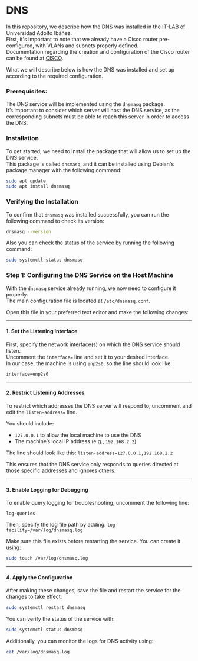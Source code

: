 # DNS 
In this repository, we describe how the DNS was installed in the IT-LAB of Universidad Adolfo Ibáñez.  
First, it's important to note that we already have a Cisco router pre-configured, with VLANs and subnets properly defined.  
Documentation regarding the creation and configuration of the Cisco router can be found at [CISCO]().  

What we will describe below is how the DNS was installed and set up according to the required configuration.

### Prerequisites:
The DNS service will be implemented using the `dnsmasq` package.  
It’s important to consider which server will host the DNS service, as the corresponding subnets must be able to reach this server in order to access the DNS.

### Installation

To get started, we need to install the package that will allow us to set up the DNS service.  
This package is called `dnsmasq`, and it can be installed using Debian's package manager with the following command:

```bash
sudo apt update
sudo apt install dnsmasq
```

### Verifying the Installation

To confirm that `dnsmasq` was installed successfully, you can run the following command to check its version:

```bash
dnsmasq --version
```
Also you can check the status of the service by running the following command: 
```bash
sudo systemctl status dnsmasq
```

### Step 1: Configuring the DNS Service on the Host Machine

With the `dnsmasq` service already running, we now need to configure it properly.  
The main configuration file is located at `/etc/dnsmasq.conf`.

Open this file in your preferred text editor and make the following changes:

---

#### 1. Set the Listening Interface

First, specify the network interface(s) on which the DNS service should listen.  
Uncomment the `interface=` line and set it to your desired interface.  
In our case, the machine is using `enp2s0`, so the line should look like:

`interface=enp2s0`

---

#### 2. Restrict Listening Addresses

To restrict which addresses the DNS server will respond to, uncomment and edit the `listen-address=` line.

You should include:
- `127.0.0.1` to allow the local machine to use the DNS
- The machine’s local IP address (e.g., `192.168.2.2`)

The line should look like this:
`listen-address=127.0.0.1,192.168.2.2`

This ensures that the DNS service only responds to queries directed at those specific addresses and ignores others.

---

#### 3. Enable Logging for Debugging

To enable query logging for troubleshooting, uncomment the following line:

`log-queries`

Then, specify the log file path by adding:
`log-facility=/var/log/dnsmasq.log`


Make sure this file exists before restarting the service. You can create it using:

```bash
sudo touch /var/log/dnsmasq.log
```
---
#### 4. Apply the Configuration

After making these changes, save the file and restart the service for the changes to take effect:

```bash
sudo systemctl restart dnsmasq
```
You can verify the status of the service with:
```bash
sudo systemctl status dnsmasq
```
Additionally, you can monitor the logs for DNS activity using:
```bash
cat /var/log/dnsmasq.log

```



